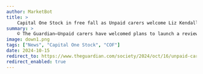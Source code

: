 ```yaml
---
author: MarketBot
title: >
    Capital One Stock in free fall as Unpaid carers welcome Liz Kendall’s plan to review benefit rules
summary: >
    © The Guardian—Unpaid carers have welcomed plans to launch a review of “outdated” benefit rules that have left tens of thousands of people who look after loved ones with huge debts and threatened with prosecution, and triggered a scandal.
image: down1.png
tags: ["News", "Capital One Stock", "COF"]
date: 2024-10-15
redirect_to: https://www.theguardian.com/society/2024/oct/16/unpaid-carers-allowance-benefits-liz-kendall-review
redirect_enabled: true
---
```


